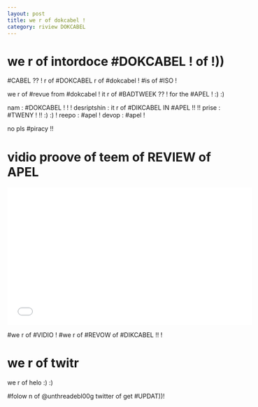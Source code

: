 ```yaml
---
layout: post
title: we r of dokcabel !
category: riview DOKCABEL
---
```


# we r of intordoce #DOKCABEL ! of !))

#CABEL ?? ! r of #DOKCABEL r of #dokcabel ! #is of #ISO !

we r of #revue from #dokcabel ! it r of #BADTWEEK ?? ! for the #APEL ! :) :)

nam : #DOKCABEL ! ! !
desriptshin : it r of #DIKCABEL IN #APEL !!  !! 
prise : #TWENY ! !! :) :) !
reepo : #apel ! 
devop : #apel !

no pls #piracy !!

# vidio proove of teem of REVIEW of APEL

<iframe width="560" height="315" src="//www.youtube.com/embed/uwlJxUovrvc?rel=0" frameborder="0" allowfullscreen></iframe>

\#we r of #VIDIO ! #we r of #REVOW of #DIKCABEL !! !

# we r of twitr 

we r of helo :) :)

\#folow n of @unthreadebl00g twitter of get #UPDAT))!
